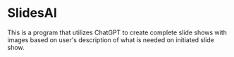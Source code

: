 # SlidesAI
This is a program that utilizes ChatGPT to create complete slide shows with images based on user's description of what is needed on initiated slide show. 
